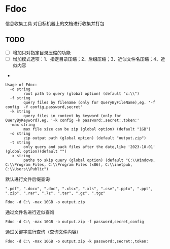 # Fdoc
信息收集工具 对目标机器上的文档进行收集并打包

## TODO

-[ ] 增加只对指定目录压缩的功能
-[ ] 增加模式选项：1、指定目录压缩；2、后缀压缩；3、近似文件名压缩；4、近似内容
-

```
Usage of Fdoc:
  -d string
        root path to query (global option) (default "c:\\")
  -f string
        query files by filename (only for QueryByFileName),eg. '-f config  -f config,password,secret'
  -k string
        query files in content by keyword (only for QueryByKeyword),eg. '-k config -k password:,secret:,token:'
  -max string
        max file size can be zip (global option) (default "1GB")
  -o string
        zip output path (global option) (default "output.zip")
  -t string
        only query and pack files after the date,like '2023-10-01' (global option)(default "")
  -x string
        paths to skip query (global option) (default "C:\\Windows, C:\\Program Files, C:\\Program Files (x86), C:\\inetpub, C:\\Users\\Public")
```

默认进行文件后缀查询

```
".pdf", ".docx", ".doc", ".xlsx", ".xls", ".csv",".pptx", ".ppt", ".zip", ".rar", ".7z", ".tar", ".gz", ".tgz"
```

```
Fdoc -d C:\ -max 10GB -o output.zip
```

通过文件名进行近似查询

```
Fdoc -d C:\ -max 10GB -o output.zip -f password,secret,config
```

通过关键字进行查询（查询文件内容）

```
Fdoc -d C:\ -max 10GB -o output.zip -k password:,secret:,token:
```

